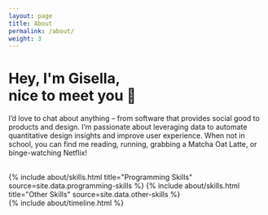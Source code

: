 ```yaml
---
layout: page
title: About
permalink: /about/
weight: 3
---
```


# **Hey, I'm Gisella, <br> nice to meet you 👋**
I’d love to chat about anything – from software that provides social good to products and design. I’m passionate about leveraging data to automate quantitative design insights and improve user experience. When not in school, you can find me reading, running, grabbing a Matcha Oat Latte, or binge-watching Netflix!  
<br>
<div class="row">
{% include about/skills.html title="Programming Skills" source=site.data.programming-skills %}
{% include about/skills.html title="Other Skills" source=site.data.other-skills %}
</div>

<div class="row">
{% include about/timeline.html %}
</div>